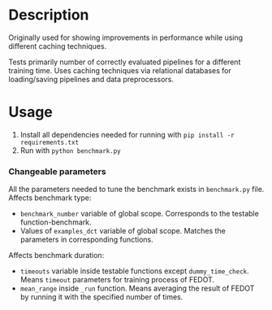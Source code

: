# Description
Originally used for showing improvements in performance while using different caching techniques.

Tests primarily number of correctly evaluated pipelines for a different training time. Uses caching techniques via relational databases for loading/saving pipelines and data preprocessors.

# Usage
1. Install all dependencies needed for running with `pip install -r requirements.txt`
2. Run with `python benchmark.py`

### Changeable parameters
All the parameters needed to tune the benchmark exists in `benchmark.py` file.
Affects benchmark type:
* `benchmark_number` variable of global scope. Corresponds to the testable function-benchmark.
* Values of `examples_dct` variable of global scope. Matches the parameters in corresponding functions.

Affects benchmark duration:
* `timeouts` variable inside testable functions except `dummy_time_check`. Means `timeout` parameters for training process of FEDOT.
* `mean_range` inside `_run` function. Means averaging the result of FEDOT by running it with the specified number of times.